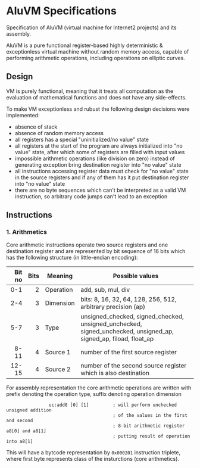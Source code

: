 # AluVM Specifications

Specification of AluVM (virtual machine for Internet2 projects) and its assembly.

AluVM is a pure functional register-based highly deterministic & exceptionless
virtual machine without random memory access, capable of performing arithmetic
operations, including operations on elliptic curves.

## Design

VM is purely functional, meaning that it treats all computation as the
evaluation of mathematical functions and does not have any side-effects.

To make VM exceptionless and rubust the following design decisions were
implemented:
- absence of stack
- absence of random memory access
- all registers has a special "uninitialized/no value" state
- all registers at the start of the program are always initialized into
  "no value" state, after which some of registers are filled with input values
- impossible arithmetic operations (like division on zero) instead of generating
  exception bring destination register into "no value" state
- all instructions accessing register data must check for "no value" state in
  the source registers and if any of them has it put destination register into
  "no value" state
- there are no byte sequences which can't be interpreted as a valid VM
  instruction, so arbitrary code jumps can't lead to an exception

## Instructions

### 1. Arithmetics

Core arithmetic instructions operate two source registers and one destination
register and are represented by bit sequence of 16 bits which has the following
structure (in little-endian encoding):

Bit no | Bits | Meaning   | Possible values
------:| ----:| --------- | -------------------
   0-1 |    2 | Operation | add, sub, mul, div
   2-4 |    3 | Dimension | bits: 8, 16, 32, 64, 128, 256, 512, arbitrary precision (ap)
   5-7 |    3 | Type      | unsigned_checked, signed_checked, unsigned_unchecked, signed_unchecked, unsigned_ap, signed_ap, fiload, float_ap
  8-11 |    4 | Source 1  | number of the first source register
 12-15 |    4 | Source 2  | number of the second source register which is also destination

For assembly representation the core arithmetic operations are written with
prefix denoting the operation type, suffix denoting operation dimension

```aluasm
                uc:add8 [0] [1]         ; will perform unchecked unsigned addition
                                        ; of the values in the first and second
                                        ; 8-bit arithmetic register a8[0] and a8[1]
                                        ; putting result of operation into a8[1]
```

This will have a bytcode representation by `0x000201` instruction triplete,
where first byte represents class of the insturctions (core arithmetics).
